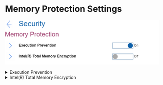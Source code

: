 # Memory Protection Settings #
![](./img/memoryprotection.png)

<details><summary>Execution Prevention</summary>
One of 2 possible states:

1.	On – if your OS supports Data Execution Prevention, this setting can prevent virus\worm attacks that create memory buffer overflows by running code where only data is allowed.
2.	**Off** – normal state. Default.

**Note**. Reset to ‘Off’ if your required applications cannot run.

| WMI Setting name | Values | SVP Req'd | AMD/Intel |
|:---|:---|:---|:---|
| DataExecutionPrevention | Disable, Enable | No | Both |
</details>


<details><summary>Intel(R) Total Memory Encryption</summary>
One of 2 possible states for Total Memory Encryption (TME) to protect DRAM data from physical attacks:

1.	On – TME if on. When enabled, it will have the following impacts:
    * System memory tools, such as memtest86 and Lenovo Diagnostic-Memory test, will not work correctly
    * System performance will degrade by estimated 3-5%.
2.	**Off** – TME is off. Default.

| WMI Setting name | Values | SVP Req'd | AMD/Intel |
|:---|:---|:---|:---|
| TotalMemoryEncryption | Disable, Enable | No | Intel |
</details>